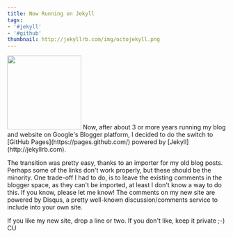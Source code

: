 ```yaml
---
title: Now Running on Jekyll
tags:
- '#jekyll'
- '#github'
thumbnail: http://jekyllrb.com/img/octojekyll.png
---
```


<img src="http://jekyllrb.com/img/octojekyll.png" class="postimg" style="width: 170px"/>
Now, after about 3 or more years running my blog and website on Google's Blogger platform, I decided to do the switch to [GitHub Pages](https://pages.github.com/) powered by [Jekyll](http://jekyllrb.com).

The transition was pretty easy, thanks to an importer for my old blog posts. Perhaps some of the links don't work properly, but these should be the minority. One trade-off I had to do, is to leave the existing comments in the blogger space, as they can't be imported, at least I don't know a way to do this. If you know, please let me know! The comments on my new site are powered by Disqus, a pretty well-known discussion/comments service to include into your own site.

If you like my new site, drop a line or two. If you don't like, keep it private ;-)  
CU

